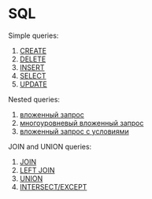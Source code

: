 # SQL
Simple queries:
1. [CREATE](https://github.com/ChosenOnelru/SQL/blob/2da38e24a3c9eef20a38845fe29834eebf8cc852/Simple%20queries/1%20CREATE.sql)
2. [DELETE](https://github.com/ChosenOnelru/SQL/blob/2da38e24a3c9eef20a38845fe29834eebf8cc852/Simple%20queries/2%20DELETE.sql)
3. [INSERT](https://github.com/ChosenOnelru/SQL/blob/2da38e24a3c9eef20a38845fe29834eebf8cc852/Simple%20queries/3%20INSERT.sql)
4. [SELECT](https://github.com/ChosenOnelru/SQL/blob/2da38e24a3c9eef20a38845fe29834eebf8cc852/Simple%20queries/4%20SELECT.sql)
5. [UPDATE](https://github.com/ChosenOnelru/SQL/blob/2da38e24a3c9eef20a38845fe29834eebf8cc852/Simple%20queries/5%20UPDATE.sql)

Nested queries:
1. [вложенный запрос](https://github.com/ChosenOnelru/SQL/blob/2da38e24a3c9eef20a38845fe29834eebf8cc852/Nested%20queries/1.sql)
2. [многоуровневый вложенный запрос](https://github.com/ChosenOnelru/SQL/blob/2da38e24a3c9eef20a38845fe29834eebf8cc852/Nested%20queries/2.sql)
3. [вложенный запрос с условиями](https://github.com/ChosenOnelru/SQL/blob/2da38e24a3c9eef20a38845fe29834eebf8cc852/Nested%20queries/3.sql)

JOIN and UNION queries:
1. [JOIN](https://github.com/ChosenOnelru/SQL/blob/99a38fc9ec498233424d8c8c80e76aea638d5ca6/JOIN%20and%20UNION%20queries/1.%20INNER%20JOIN.sql)
2. [LEFT JOIN](https://github.com/ChosenOnelru/SQL/blob/99a38fc9ec498233424d8c8c80e76aea638d5ca6/JOIN%20and%20UNION%20queries/2.%20LEFT%20JOIN.sql)
3. [UNION](https://github.com/ChosenOnelru/SQL/blob/99a38fc9ec498233424d8c8c80e76aea638d5ca6/JOIN%20and%20UNION%20queries/3.%20UNION.sql)
4. [INTERSECT/EXCEPT](https://github.com/ChosenOnelru/SQL/blob/main/JOIN%20and%20UNION%20queries/4.%20INTERSECT.sql)